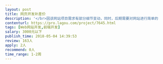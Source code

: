 ```yaml
---                
layout: post       
title: 网页开发补差价           
description: '</br>因该网站项目需求有部分细节变动，同时，后期需要对网站进行简单的维护工作，主要为简单的文字替换内容，故补发项目。</br>'     
contenturl: https://pro.lagou.com/project/7645.html      
tags: [Web网站开发,前端开发]            
salary: 3000元以下          
publish_time: 2018-05-04 14:39:53         
review: 163人                   
apply: 2人                   
recommend: 0人                   
time_range: 1-2周              
---                 
```


